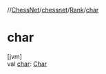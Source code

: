 //[ChessNet](../../../index.md)/[chessnet](../index.md)/[Rank](index.md)/[char](char.md)

# char

[jvm]\
val [char](char.md): [Char](https://kotlinlang.org/api/latest/jvm/stdlib/kotlin/-char/index.html)

